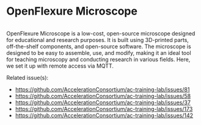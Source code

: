 # OpenFlexure Microscope

```{include} ../../docs/_snippets/network-setup-note.md
```

OpenFlexure Microscope is a low-cost, open-source microscope designed for educational and research purposes. It is built using 3D-printed parts, off-the-shelf components, and open-source software. The microscope is designed to be easy to assemble, use, and modify, making it an ideal tool for teaching microscopy and conducting research in various fields. Here, we set it up with remote access via MQTT.

Related issue(s):
- https://github.com/AccelerationConsortium/ac-training-lab/issues/81
- https://github.com/AccelerationConsortium/ac-training-lab/issues/58
- https://github.com/AccelerationConsortium/ac-training-lab/issues/37
- https://github.com/AccelerationConsortium/ac-training-lab/issues/173
- https://github.com/AccelerationConsortium/ac-training-lab/issues/142
